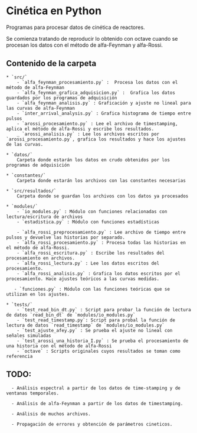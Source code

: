 Cinética en Python
==================

Programas para procesar datos de cinética de reactores.


Se comienza tratando de reproducir lo obtenido con octave cuando se procesan los datos con el método de alfa-Feynman y alfa-Rossi.

Contenido de la carpeta
-----------------------

    * `src/` 
        - `alfa_feynman_procesamiento.py` :  Procesa los datos con el método de alfa-Feynman
        - `alfa_feynman_grafica_adquisicion.py` :  Grafica los datos guardados por los programas de adquisición
        - `alfa_feynman_analisis.py` : Graficación y ajuste no lineal para las curvas de alfa-Feynman
        - `inter_arrival_analysis.py` : Grafica histograma de tiempo entre pulsos
        - `arossi_procesamiento.py` : Lee el archivo de timestamping, aplica el método de alfa-Rossi y escribe los resultados.
        _ `arossi_analisis.py` : Lee los archivos escritos por `arossi_procesamiento.py`, grafica los resultados y hace los ajustes de las curvas.

    * `datos/` 
        Carpeta donde estarán los datos en crudo obtenidos por los programas de adquisición
 
    * `constantes/` 
        Carpeta donde estarán los archivos con las constantes necesarias
    
    * `src/resultados/` 
        Carpeta donde se guardan los archivos con los datos ya procesados

    * `modules/`
        - `io_modules.py` : Módulo con funciones relacionadas con lectura/escritura de archivos
        - `estadistica.py` : Módulo con funciones estadísticas
 
        - `alfa_rossi_preprocesamiento.py` : Lee archivo de tiempo entre pulsos y devuelve las historias por separado.
        - `alfa_rossi_procesamiento.py` : Procesa todas las historias en el método de alfa-Rossi.
        - `alfa_rossi_escritura.py` : Escribe los resultados del procesamiento en archivos.
        - `alfa_rossi_lectura.py` : Lee los datos escritos del procesamiento.
        - `alfa_rossi_analisis.py` : Grafica los datos escritos por el procesamiento. Hace ajustes teóricos a las curvas medidas.

       - `funciones.py` : Módulo con las funciones teóricas que se utilizan en los ajustes.

    * `tests/`
        - `test_read_bin_dt.py` : Script para probar la función de lectura de datos `read_bin_dt` de `modules/io_modules.py`
        - `test_read_timestamp.py`: Script para probal la función de lectura de datos `read_timestamp` de `modules/io_modules.py`
        - `test_ajuste_afey.py` : Se prueba el ajuste no lineal con señales simuladas
        - `test_arossi_una_historia_I.py` : Se prueba el procesamiento de una historia con el método de alfa-Rossi
        - `octave` : Scripts originales cuyos resultados se toman como referencia


TODO: 
----
      - Análisis espectral a partir de los datos de time-stamping y de ventanas temporales.

      - Análisis de alfa-Feynman a partir de los datos de timestamping.

      - Análisis de muchos archivos.

      - Propagación de errores y obtención de parámetros cineticos.
